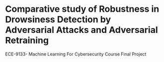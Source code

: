 # Comparative study of Robustness in Drowsiness Detection by Adversarial Attacks and Adversarial Retraining
 ECE-9133- Machine Learning For Cybersecurity Course Final Project
